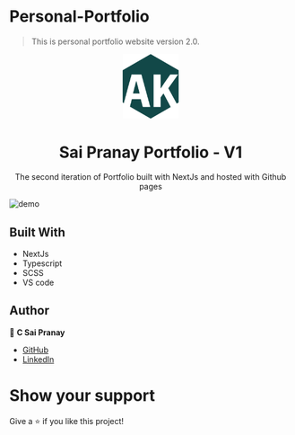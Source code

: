 # Personal-Portfolio
> This is personal portfolio website version 2.0.

<div align="center">
  <img alt="Logo" src="https://raw.githubusercontent.com/bchiang7/v4/main/src/images/logo.png" width="100" />
</div>
<h1 align="center">
  Sai Pranay Portfolio - V1
</h1>
<p align="center">
  The second iteration of Portfolio built with NextJs and hosted with Github pages
</p>

![demo](https://raw.githubusercontent.com/SaiPranay2011/Portfolio-V2/master/public/assets/PortfolioV2.png)

## Built With

- NextJs
- Typescript
- SCSS
- VS code


## Author

:man: **C Sai Pranay**

- [GitHub](https://github.com/SaiPranay2011)
- [LinkedIn](https://www.linkedin.com/in/sai-pranay-chebium/)

# Show your support
Give a ⭐ if you like this project!